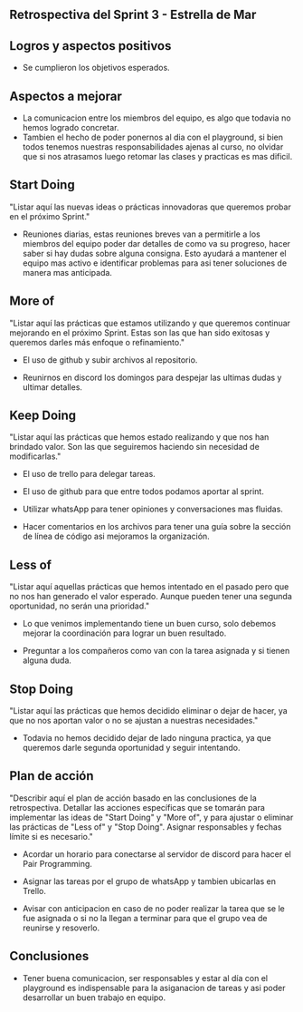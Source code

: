 ## Retrospectiva del Sprint 3 - Estrella de Mar

## Logros y aspectos positivos

- Se cumplieron los objetivos esperados.
  
## Aspectos a mejorar

- La comunicacion entre los miembros del equipo, es algo que todavia no hemos logrado concretar.
- Tambien el hecho de poder ponernos al dia con el playground, si bien todos tenemos nuestras responsabilidades ajenas al
  curso, no olvidar que si nos atrasamos luego retomar las clases y practicas es mas dificil.
 
## Start Doing
"Listar aquí las nuevas ideas o prácticas innovadoras que queremos probar en el próximo Sprint."

- Reuniones diarias, estas reuniones breves van a permitirle a los miembros del equipo poder dar detalles de como va su progreso, hacer saber si hay dudas sobre alguna consigna. Esto ayudará a mantener el equipo mas activo e identificar problemas para asi tener soluciones de manera mas anticipada.

## More of
"Listar aquí las prácticas que estamos utilizando y que queremos continuar mejorando en el próximo Sprint. Estas son las que han sido exitosas y queremos darles más enfoque o refinamiento."

- El uso de github y subir archivos al repositorio.

- Reunirnos en discord los domingos para despejar las ultimas dudas y ultimar detalles.

## Keep Doing
"Listar aquí las prácticas que hemos estado realizando y que nos han brindado valor. Son las que seguiremos haciendo sin necesidad de modificarlas."

- El uso de trello para delegar tareas.

- El uso de github para que entre todos podamos aportar al sprint.

- Utilizar whatsApp para tener opiniones y conversaciones mas fluidas.

- Hacer comentarios en los archivos para tener una guía sobre la sección de línea de código asi mejoramos la organización.

## Less of
"Listar aquí aquellas prácticas que hemos intentado en el pasado pero que no nos han generado el valor esperado. Aunque pueden tener una segunda oportunidad, no serán una prioridad."

- Lo que venimos implementando tiene un buen curso, solo debemos mejorar la coordinación para lograr un buen resultado.

- Preguntar a los compañeros como van con la tarea asignada y si tienen alguna duda.

## Stop Doing
"Listar aquí las prácticas que hemos decidido eliminar o dejar de hacer, ya que no nos aportan valor o no se ajustan a nuestras necesidades."

- Todavia no hemos decidido dejar de lado ninguna practica, ya que queremos darle segunda oportunidad y seguir intentando.

## Plan de acción
"Describir aquí el plan de acción basado en las conclusiones de la retrospectiva. Detallar las acciones específicas que se tomarán para implementar las ideas de "Start Doing" y "More of", y para ajustar o eliminar las prácticas de "Less of" y "Stop Doing". Asignar responsables y fechas límite si es necesario."

- Acordar un horario para conectarse al servidor de discord para hacer el Pair Programming.

- Asignar las tareas por el grupo de whatsApp y tambien ubicarlas en Trello.

- Avisar con anticipacion en caso de no poder realizar la tarea que se le fue asignada o si no la llegan a terminar para que el grupo vea de reunirse y resoverlo.

## Conclusiones
- Tener buena comunicacion, ser responsables y estar al día con el playground es indispensable para la asiganacion de tareas y asi poder desarrollar un buen trabajo en equipo.
